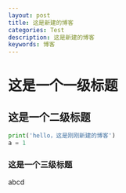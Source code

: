 ```yaml
---
layout: post
title: 这是新建的博客
categories: Test
description: 这是新建的博客
keywords: 博客
---
```


# 这是一个一级标题

## 这是一个二级标题

```python
print('hello，这是刚刚新建的博客')
a = 1
```


### 这是一个三级标题

abcd